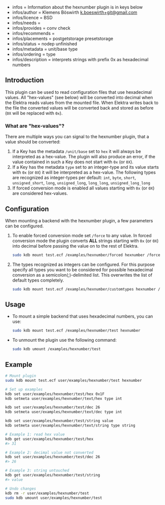 - infos = Information about the hexnumber plugin is in keys below
- infos/author = Klemens Böswirth <k.boeswirth+git@gmail.com>
- infos/licence = BSD
- infos/needs =
- infos/provides = conv check
- infos/recommends =
- infos/placements = postgetstorage presetstorage
- infos/status = nodep unfinished
- infos/metadata = unit/base type
- infos/ordering = type
- infos/description = interprets strings with prefix 0x as hexadecimal numbers

## Introduction

This plugin can be used to read configuration files that use hexadecimal values. All "hex-values" (see below) will be 
converted into decimal when the Elektra reads values from the mounted file. When Elektra writes back to the file the converted values
will be converted back and stored as before (`0X` will be replaced with `0x`).

### What are "hex-values"?
There are multiple ways you can signal to the hexnumber plugin, that a value should be converted:

1. If a Key has the metadata `/unit/base` set to `hex` it will always be interpreted as a hex-value. The plugin will also produce an error,
   if the value contained in such a Key does not start with `0x` (or `0X`).
2. If a Key has the metadata `type` set to an integer-type and its value starts with `0x` (or `0X`) it will be interpreted as a hex-value.
   The following types are recognized as integer-types per default: `int`, `byte`, `short`, `unsigned_short`, `long`, `unsigned_long`, 
   `long_long`, `unsigned_long_long`
3. If forced conversion mode is enabled all values starting with `0x` (or `0X`) are considered hex-values.

## Configuration

When mounting a backend with the hexnumber plugin, a few parameters can be configured.

1. To enable forced conversion mode set `/force` to any value. In forced conversion mode the plugin converts **ALL** strings starting with 
   `0x` (or `0X`) into decimal before passing the value on to the rest of Elektra.

    ```sh
    sudo kdb mount test.ecf /examples/hexnumber/forced hexnumber /force=1
    ```

2. The types recognized as integers can be configured. For this purpose specify all types you want to be considered for possible hexadecimal
   conversion as a semicolon(;)-delimited list. This overwrites the list of default types completely.
   
   ```sh
   sudo kdb mount test.ecf /examples/hexnumber/customtypes hexnumber /integertypes=int;long;customint
   ```

## Usage

- To mount a simple backend that uses hexadecimal numbers, you can use:

    ```sh
    sudo kdb mount test.ecf /examples/hexnumber/test hexnumber
    ```

- To unmount the plugin use the following command:

    ```sh
    sudo kdb umount /examples/hexnumber/test
    ```

## Example
```sh
# Mount plugin
sudo kdb mount test.ecf user/examples/hexnumber/test hexnumber

# Set up examples
kdb set user/examples/hexnumber/test/hex 0x1F
kdb setmeta user/examples/hexnumber/text/hex type int

kdb set user/examples/hexnumber/test/dec 26
kdb setmeta user/examples/hexnumber/text/dec type int

kdb set user/examples/hexnumber/test/string value
kdb setmeta user/examples/hexnumber/text/string type string

# Example 1: read hex value
kdb get user/examples/hexnumber/test/hex
#> 31

# Example 2: decimal value not converted
kdb set user/examples/hexnumber/test/dec 26
#> 26

# Example 3: string untouched
kdb get user/examples/hexnumber/test/string
#> value

# Undo changes
kdb rm -r user/examples/hexnumber/test
sudo kdb umount user/examples/hexnumber/test
```